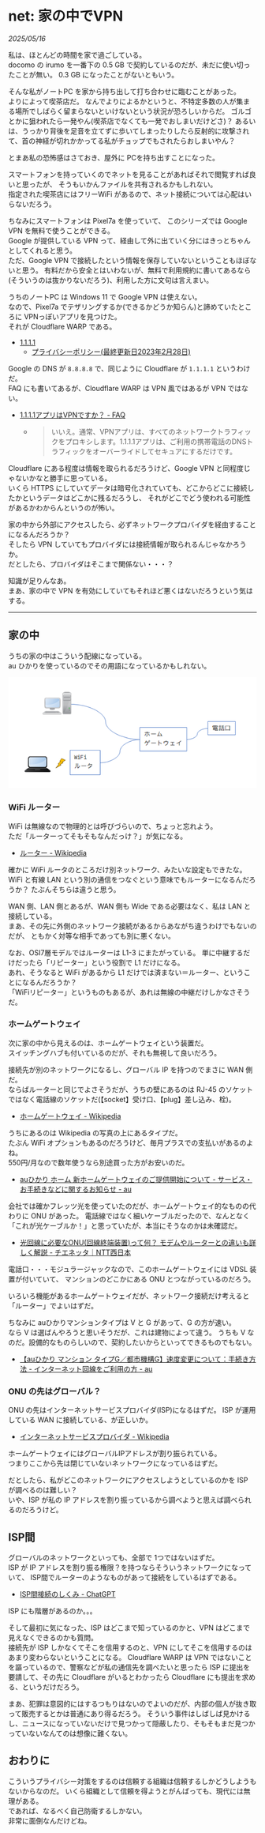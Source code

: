# net: 家の中でVPN

_2025/05/16_

私は、ほとんどの時間を家で過ごしている。  
docomo の irumo を一番下の 0.5 GB で契約しているのだが、未だに使い切ったことが無い。
0.3 GB になったことがないともいう。

そんな私がノートPC を家から持ち出して打ち合わせに臨むことがあった。  
よりによって喫茶店だ。
なんでよりによるかというと、不特定多数の人が集まる場所でしばらく留まらないといけないという状況が恐ろしいからだ。
ゴルゴとかに狙われたら一発やん(喫茶店でなくても一発でおしまいだけどさ)？ 
あるいは、うっかり背後を足音を立てずに歩いてしまったりしたら反射的に攻撃されて、首の神経が切れかかってる私がチョップでもされたらおしまいやん？

とまあ私の恐怖感はさておき、屋外に PCを持ち出すことになった。

スマートフォンを持っていくのでネットを見ることがあればそれで閲覧すれば良いと思ったが、
そうもいかんファイルを共有されるかもしれない。  
指定された喫茶店にはフリーWiFi があるので、ネット接続については心配はいらないだろう。

ちなみにスマートフォンは Pixel7a を使っていて、
このシリーズでは Google VPN を無料で使うことができる。  
Google が提供している VPN って、経由して外に出ていく分にはきっとちゃんとしてくれると思う。  
ただ、Google VPN で接続したという情報を保存していないということもほぼないと思う。
有料だから安全とはいわないが、無料で利用規約に書いてあるなら(そういうのは抜かりないだろう)、利用した方に文句は言えまい。

うちのノートPC は Windows 11 で Google VPN は使えない。  
なので、Pixel7a でテザリングするか(できるかどうか知らん)と諦めていたところに VPNっぽいアプリを見つけた。  
それが Cloudflare WARP である。

* [1.1.1.1](https://one.one.one.one/)
  * [プライバシーポリシー(最終更新日2023年2月28日)](https://www.cloudflare.com/ja-jp/application/privacypolicy/)

Google の DNS が `8.8.8.8` で、同じように Cloudflare が `1.1.1.1` というわけだ。  
FAQ にも書いてあるが、Cloudflare WARP は VPN 風ではあるが VPN ではない。

* [1.1.1.1アプリはVPNですか？ - FAQ](https://one.one.one.one/ja-JP/faq/#is-1111-a-vpn)
  * > いいえ。通常、VPNアプリは、すべてのネットワークトラフィックをプロキシします。1.1.1.1アプリは、ご利用の携帯電話のDNSトラフィックをオーバーライドしてセキュアにするだけです。

Cloudflare にある程度は情報を取られるだろうけど、Google VPN と同程度じゃないかなと勝手に思っている。  
いくら HTTPS にしていてデータは暗号化されていても、どこからどこに接続したかというデータはどこかに残るだろうし、
それがどこでどう使われる可能性があるかわからんというのが怖い。

家の中から外部にアクセスしたら、必ずネットワークプロバイダを経由することになるんだろうか？  
そしたら VPN していてもプロバイダには接続情報が取られるんじゃなかろうか。  
だとしたら、プロバイダはそこまで関係ない・・・？

知識が足りんなあ。  
まあ、家の中で VPN を有効にしていてもそれほど悪くはないだろうという気はする。

----

## 家の中

うちの家の中はこういう配線になっている。  
au ひかりを使っているのでその用語になっているかもしれない。

![image](images/20250517a-1.png)

### WiFi ルーター

WiFi は無線なので物理的とは呼びづらいので、ちょっと忘れよう。  
ただ「ルーターってそもそもなんだっけ？」が気になる。

* [ルーター - Wikipedia](https://ja.wikipedia.org/wiki/%E3%83%AB%E3%83%BC%E3%82%BF%E3%83%BC)

確かに WiFi ルータのところだけ別ネットワーク、みたいな設定もできたな。  
WiFi と有線 LAN という別の通信をつなぐという意味でもルーターになるんだろうか？ 
たぶんそちらは違うと思う。

WAN 側、LAN 側とあるが、WAN 側も Wide である必要はなく、私は LAN と接続している。  
まあ、その先に外側のネットワーク接続があるからあながち違うわけでもないのだが、
ともかく対等な相手であっても別に悪くない。

なお、OSI7層モデルではルーターは L1-3 にまたがっている。
単に中継するだけだったら「リピーター」という役割で L1 だけになる。  
あれ、そうなると WiFi があるから L1 だけでは済まない＝ルーター、ということになるんだろうか？  
「WiFiリピーター」というものもあるが、あれは無線の中継だけしかなさそうだ。

### ホームゲートウェイ

次に家の中から見えるのは、ホームゲートウェイという装置だ。  
スイッチングハブも付いているのだが、それも無視して良いだろう。

接続先が別のネットワークになるし、グローバル IP を持つのでまさに WAN 側だ。  
ならばルーターと同じでよさそうだが、うちの壁にあるのは RJ-45 のソケットではなく電話線のソケットだ(【socket】受け口、【plug】差し込み、栓)。

* [ホームゲートウェイ - Wikipedia](https://ja.wikipedia.org/wiki/%E3%83%9B%E3%83%BC%E3%83%A0%E3%82%B2%E3%83%BC%E3%83%88%E3%82%A6%E3%82%A7%E3%82%A4)

うちにあるのは Wikipedia の写真の上にあるタイプだ。  
たぶん WiFi オプションもあるのだろうけど、毎月プラスでの支払いがあるのよね。  
550円/月なので数年使うなら別途買った方がお安いのだ。

* [auひかり ホーム 新ホームゲートウェイのご提供開始について - サービス・お手続きなどに関するお知らせ - au](https://www.au.com/information/notice_internet/service/20220921-01/)

会社では確かフレッツ光を使っていたのだが、ホームゲートウェイ的なものの代わりに ONU があった。
電話線ではなく細いケーブルだったので、なんとなく「これが光ケーブルか！」と思っていたが、本当にそうなのかは未確認だ。

* [光回線に必要なONU(回線終端装置)って何？ モデムやルーターとの違いも詳しく解説 - チエネッタ｜NTT西日本](https://flets-w.com/chienetta/pc_mobile/cb_other56.html)

電話口・・・モジュラージャックなので、このホームゲートウェイには VDSL 装置が付いていて、
マンションのどこかにある ONU とつながっているのだろう。

いろいろ機能があるホームゲートウェイだが、ネットワーク接続だけ考えると「ルーター」でよいはずだ。

ちなみに auひかりマンションタイプは V と G があって、G の方が速い。  
なら V は選ばんやろうと思いそうだが、これは建物によって違う。
うちも V なのだ。設備的なものらしいので、契約したいからといってできるものでもない。

* [【auひかり マンション タイプG／都市機構G】速度変更について：手続き方法 - インターネット回線をご利用の方 - au](https://www.au.com/support/service/internet/procedure/contract/typeG/)

### ONU の先はグローバル？

ONU の先はインターネットサービスプロバイダ(ISP)になるはずだ。
ISP が運用している WAN に接続している、が正しいか。

* [インターネットサービスプロバイダ - Wikipedia](https://ja.wikipedia.org/wiki/%E3%82%A4%E3%83%B3%E3%82%BF%E3%83%BC%E3%83%8D%E3%83%83%E3%83%88%E3%82%B5%E3%83%BC%E3%83%93%E3%82%B9%E3%83%97%E3%83%AD%E3%83%90%E3%82%A4%E3%83%80)

ホームゲートウェイにはグローバルIPアドレスが割り振られている。  
つまりここから先は閉じていないネットワークになっているはずだ。

だとしたら、私がどこのネットワークにアクセスしようとしているのかを ISP が調べるのは難しい？  
いや、ISP が私の IP アドレスを割り振っているから調べようと思えば調べられるのだろうけど。

## ISP間

グローバルのネットワークといっても、全部で 1つではないはずだ。  
ISP が IP アドレスを割り振る権限？を持つならそういうネットワークになっていて、
ISP間でルーターのようなものがあって接続をしているはずである。

* [ISP間接続のしくみ - ChatGPT](https://chatgpt.com/share/6827e7f9-b4f0-8010-b917-77adf6f8e40d)

ISP にも階層があるのか。。。

そして最初に気になった、ISP はどこまで知っているのかと、VPN はどこまで見えなくできるのかも質問。  
接続先が ISP しかなくてそこを信用するのと、VPN にしてそこを信用するのはあまり変わらないということになる。
Cloudflare WARP は VPN ではないことを謳っているので、警察などが私の通信先を調べたいと思ったら ISP に提出を要請して、その先に Cloudflare がいるとわかったら Cloudflare にも提出を求める、というだけだろう。

まあ、犯罪は意図的にはするつもりはないのでよいのだが、内部の個人が抜き取って販売するとかは普通にあり得るだろう。
そういう事件はしばしば見かけるし、ニュースになっていないだけで見つかって隠蔽したり、そもそもまだ見つかっていないなんてのは想像に難くない。

## おわりに

こういうプライバシー対策をするのは信頼する組織は信頼するしかどうしようもないからなのだ。
いくら組織として信頼を得ようとがんばっても、現代には無理がある。  
であれば、なるべく自己防衛するしかない。  
非常に面倒なんだけどね。
